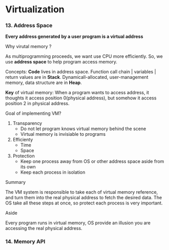 # Virtualization



### 13. Address Space

**Every address generated by a user program is a virtual address**

Why virutal memory ?

As multiprogramming proceeds, we want use CPU more efficiently. So, we use **address space** to help program access memory. 

Concepts: **Code** lives in address space. Function call chain | variables | return values are in **Stack**. Dynamicall-allocated, user-management memory, data structure are in **Heap**. 

**Key** of virtual memory: When a program wants to access address, it thoughts it access position 0(physical address), but somehow it access position 2 in physical address.

Goal of implementing VM?

1. Transparency
   - Do not let program knows virtual memory behind the scene
   - Virtual memory is invisiable to programs
2. Efficienty
   - Time
   - Space
3. Protection
   - Keep one process away from OS or other address space aside from its own
   - Keep each process in isolation

Summary

The VM system is responsible to take each of virtual memory reference, and turn them into the real physical address to fetch the desired data. The OS take all these steps at once, so protect each process is very important.

Aside

Every program runs in virtual memory, OS provide an illusion you are accessing the real physical address.

### 14. Memory API




















